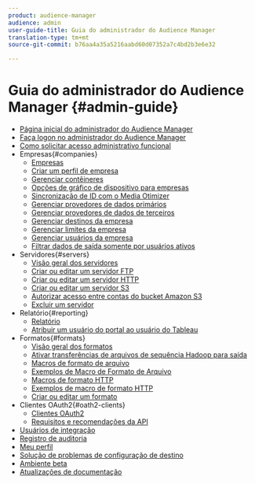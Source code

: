 ```yaml
---
product: audience-manager
audience: admin
user-guide-title: Guia do administrador do Audience Manager
translation-type: tm+mt
source-git-commit: b76aa4a35a5216aabd60d07352a7c4bd2b3e6e32

---
```



# Guia do administrador do Audience Manager {#admin-guide}

+ [Página inicial do administrador do Audience Manager](admin-home.md)
+ [Faça logon no administrador do Audience Manager](admin-login.md)
+ [Como solicitar acesso administrativo funcional](admin-access.md)
+ Empresas{#companies}
   + [Empresas](companies/admin-companies-overview.md)
   + [Criar um perfil de empresa](companies/admin-manage-company-profiles.md)
   + [Gerenciar contêineres](companies/admin-manage-containers.md)
   + [Opções de gráfico de dispositivo para empresas](companies/admin-device-graph-options.md)
   + [Sincronização de ID com o Media Otimizer](companies/admin-amo-sync.md)
   + [Gerenciar provedores de dados primários](companies/admin-first-party-providers.md)
   + [Gerenciar provedores de dados de terceiros](companies/admin-third-party-providers.md)
   + [Gerenciar destinos da empresa](companies/admin-manage-company-destinations.md)
   + [Gerenciar limites da empresa](companies/admin-company-limits.md)
   + [Gerenciar usuários da empresa](companies/admin-manage-company-users.md)
   + [Filtrar dados de saída somente por usuários ativos](companies/outbound-active-user-filter.md)
+ Servidores{#servers}
   + [Visão geral dos servidores](admin-servers/admin-servers.md)
   + [Criar ou editar um servidor FTP](admin-servers/create-ftp-server.md)
   + [Criar ou editar um servidor HTTP](admin-servers/create-http-server.md)
   + [Criar ou editar um servidor S3](admin-servers/create-s3-server.md)
   + [Autorizar acesso entre contas do bucket Amazon S3](admin-servers/admin-authorize-s3-cross-bucket.md)
   + [Excluir um servidor](admin-servers/admin-delete-server.md)
+ Relatório{#reporting}
   + [Relatório](admin-reporting/admin-reporting-overview.md)
   + [Atribuir um usuário do portal ao usuário do Tableau](admin-reporting/admin-assign-tableau-user.md)
+ Formatos{#formats}
   + [Visão geral dos formatos](formats/formats.md)
   + [Ativar transferências de arquivos de sequência Hadoop para saída](formats/enable-outbound-seq.md)
   + [Macros de formato de arquivo](formats/file-formats.md)
   + [Exemplos de Macro de Formato de Arquivo](formats/file-format-examples.md)
   + [Macros de formato HTTP](formats/web-formats.md)
   + [Exemplos de macro de formato HTTP](formats/web-format-examples.md)
   + [Criar ou editar um formato](formats/admin-create-format.md)
+ Clientes OAuth2{#oath2-clients}
   + [Clientes OAuth2](admin-oauth2/admin-oauth2-create-edit.md)
   + [Requisitos e recomendações da API](admin-oauth2/aam-admin-api-requirements.md)
+ [Usuários de integração](admin-manage-integration-users.md)
+ [Registro de auditoria](admin-audit-logging.md)
+ [Meu perfil](admin-my-profile.md)
+ [Solução de problemas de configuração de destino](admin-destination-troubleshooting.md)
+ [Ambiente beta](admin-beta-environment.md)
+ [Atualizações de documentação](admin-doc-updates.md)
